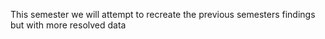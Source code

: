 This semester we will attempt to recreate the previous semesters findings but with more resolved data
